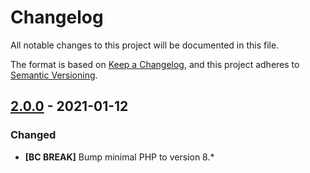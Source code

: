 # Changelog
All notable changes to this project will be documented in this file.

The format is based on [Keep a Changelog](https://keepachangelog.com/en/1.0.0/),
and this project adheres to [Semantic Versioning](https://semver.org/spec/v2.0.0.html).

## [2.0.0] - 2021-01-12

### Changed
- **[BC BREAK]** Bump minimal PHP to version 8.*

[Unreleased]: https://github.com/Tuzex/cqrs/releases/tag/v2.0.0...HEAD
[2.0.0]: https://github.com/Tuzex/cqrs/releases/tag/v2.0.0
